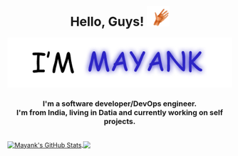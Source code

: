 
<h1 align='center'>
  Hello, Guys! <img src="https://github.com/MayankFawkes/MayankFawkes/raw/master/wave.gif" width="50px">
</h1>

<p align='center'>
  <a href="https://mayankfawkes.xyz">
    <img src="https://github.com/MayankFawkes/MayankFawkes/raw/master/as1.jpg" alt="mayank">
  </a>
</p>

<h3 align='center'>
  I'm a software developer/DevOps engineer.</br>
I'm from India, living in Datia and currently working on self projects.
</h3></br>
<a href="https://github.com/MayankFawkes/MayankFawkes">
  <img align="center" src="https://github-readme-stats.vercel.app/api?username=MayankFawkes&show_icons=true&line_height=27&count_private=true&hide_border=true&title_color=58a6ff&bg_color=0d1117&text_color=bdd1cd" alt="Mayank's GitHub Stats" />
</a>
<a href="https://github.com/MayankFawkes/MayankFawkes">
  <img align="center" src="https://github-readme-stats.vercel.app/api/top-langs/?username=MayankFawkes&layout=compact&card_width=250&hide_border=true&title_color=58a6ff&bg_color=0d1117&text_color=bdd1cd" />
</a>

